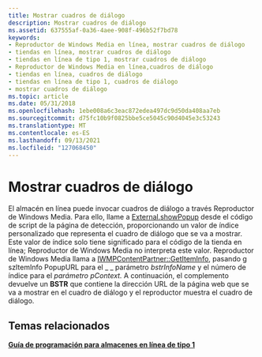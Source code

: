 ```yaml
---
title: Mostrar cuadros de diálogo
description: Mostrar cuadros de diálogo
ms.assetid: 637555af-0a36-4aee-908f-496b52f7bd78
keywords:
- Reproductor de Windows Media en línea, mostrar cuadros de diálogo
- tiendas en línea, mostrar cuadros de diálogo
- tiendas en línea de tipo 1, mostrar cuadros de diálogo
- Reproductor de Windows Media en línea,cuadros de diálogo
- tiendas en línea, cuadros de diálogo
- tiendas en línea de tipo 1, cuadros de diálogo
- mostrar cuadros de diálogo
ms.topic: article
ms.date: 05/31/2018
ms.openlocfilehash: 1ebe008a6c3eac872edea497dc9d50da408aa7eb
ms.sourcegitcommit: d75fc10b9f0825bbe5ce5045c90d4045e3c53243
ms.translationtype: MT
ms.contentlocale: es-ES
ms.lasthandoff: 09/13/2021
ms.locfileid: "127068450"
---
```

# <a name="displaying-dialog-boxes"></a>Mostrar cuadros de diálogo

El almacén en línea puede invocar cuadros de diálogo a través Reproductor de Windows Media. Para ello, llame a [External.showPopup](external-showpopup.md) desde el código de script de la página de detección, proporcionando un valor de índice personalizado que representa el cuadro de diálogo que se va a mostrar. Este valor de índice solo tiene significado para el código de la tienda en línea; Reproductor de Windows Media no interpreta este valor. Reproductor de Windows Media llama a [IWMPContentPartner::GetItemInfo](/previous-versions/windows/desktop/api/contentpartner/nf-contentpartner-iwmpcontentpartner-getiteminfo), pasando g szItemInfo PopupURL para el \_ \_ parámetro *bstrInfoName* y el número de índice para el *parámetro pContext.* A continuación, el complemento devuelve un **BSTR** que contiene la dirección URL de la página web que se va a mostrar en el cuadro de diálogo y el reproductor muestra el cuadro de diálogo.

## <a name="related-topics"></a>Temas relacionados

<dl> <dt>

[**Guía de programación para almacenes en línea de tipo 1**](programming-guide-for-type-1-online-stores.md)
</dt> </dl>

 

 




